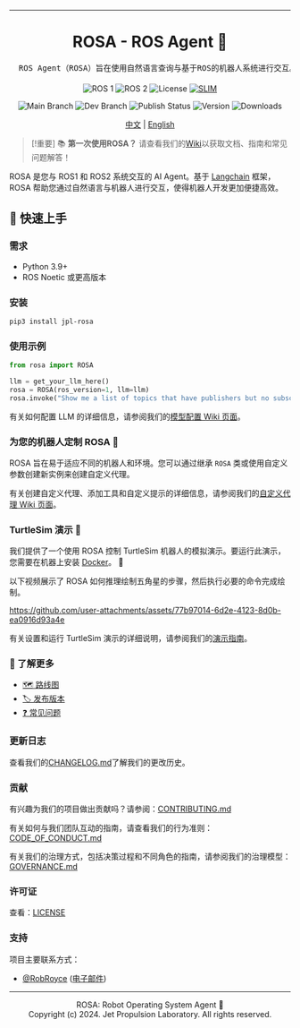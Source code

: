 <!-- 项目头部块 --> <hr>
<div align="center">

  [//]: # "  [INSERT YOUR LOGO IMAGE HERE (IF APPLICABLE)]"

  <h1 align="center">ROSA - ROS Agent 🤖</h1>
</div>
<pre align="center">
  ROS Agent（ROSA）旨在使用自然语言查询与基于ROS的机器人系统进行交互。🗣️🤖
</pre>

<div align="center">

![ROS 1](https://img.shields.io/badge/ROS_1-Noetic-blue)
![ROS 2](https://img.shields.io/badge/ROS_2-Humble|Iron|Jazzy-blue)
![License](https://img.shields.io/pypi/l/jpl-rosa)
[![SLIM](https://img.shields.io/badge/Best%20Practices%20from-SLIM-blue)](https://nasa-ammos.github.io/slim/)

![Main Branch](https://img.shields.io/github/actions/workflow/status/nasa-jpl/rosa/ci.yml?branch=main&label=main)
![Dev Branch](https://img.shields.io/github/actions/workflow/status/nasa-jpl/rosa/ci.yml?branch=dev&label=dev)
![Publish Status](https://img.shields.io/github/actions/workflow/status/nasa-jpl/rosa/publish.yml?label=publish)
![Version](https://img.shields.io/pypi/v/jpl-rosa)
![Downloads](https://img.shields.io/pypi/dw/jpl-rosa)

[中文](README_CN.md) | [English](README.md)
</div>
<!-- Header block for project -->

> [!重要]
> 📚 **第一次使用ROSA？** 请查看我们的[Wiki](https://github.com/nasa-jpl/rosa/wiki)以获取文档、指南和常见问题解答！

ROSA 是您与 ROS1 和 ROS2 系统交互的 AI Agent。基于 [Langchain](https://python.langchain.com/v0.2/docs/introduction/) 框架，ROSA 帮助您通过自然语言与机器人进行交互，使得机器人开发更加便捷高效。

## 🚀 快速上手

### 需求
- Python 3.9+
- ROS Noetic 或更高版本

### 安装
```bash
pip3 install jpl-rosa
```

### 使用示例

```python
from rosa import ROSA

llm = get_your_llm_here()
rosa = ROSA(ros_version=1, llm=llm)
rosa.invoke("Show me a list of topics that have publishers but no subscribers")
```

有关如何配置 LLM 的详细信息，请参阅我们的[模型配置 Wiki 页面](https://github.com/nasa-jpl/rosa/wiki/Model-Configuration)。

### 为您的机器人定制 ROSA 🔧

ROSA 旨在易于适应不同的机器人和环境。您可以通过继承 `ROSA` 类或使用自定义参数创建新实例来创建自定义代理。

有关创建自定义代理、添加工具和自定义提示的详细信息，请参阅我们的[自定义代理 Wiki 页面](https://github.com/nasa-jpl/rosa/wiki/Custom-Agents)。

### TurtleSim 演示 🐢

我们提供了一个使用 ROSA 控制 TurtleSim 机器人的模拟演示。要运行此演示，您需要在机器上安装 [Docker](https://www.docker.com/)。 🐳

以下视频展示了 ROSA 如何推理绘制五角星的步骤，然后执行必要的命令完成绘制。

https://github.com/user-attachments/assets/77b97014-6d2e-4123-8d0b-ea0916d93a4e

有关设置和运行 TurtleSim 演示的详细说明，请参阅我们的[演示指南](https://github.com/nasa-jpl/rosa/wiki/Guide:-TurtleSim-Demo)。

### 📘 了解更多

- [🗺️ 路线图](https://github.com/nasa-jpl/rosa/wiki/Feature-Roadmap)
- [🏷️ 发布版本](https://github.com/nasa-jpl/rosa/releases)
- [❓ 常见问题](https://github.com/nasa-jpl/rosa/wiki/FAQ)

### 更新日志

查看我们的[CHANGELOG.md](CHANGELOG.md)了解我们的更改历史。

### 贡献

有兴趣为我们的项目做出贡献吗？请参阅：[CONTRIBUTING.md](CONTRIBUTING.md)

有关如何与我们团队互动的指南，请查看我们的行为准则：[CODE_OF_CONDUCT.md](CODE_OF_CONDUCT.md)

有关我们的治理方式，包括决策过程和不同角色的指南，请参阅我们的治理模型：[GOVERNANCE.md](GOVERNANCE.md)

### 许可证

查看：[LICENSE](LICENSE)

### 支持

项目主要联系方式：

- [@RobRoyce](https://github.com/RobRoyce) ([电子邮件](mailto:01-laptop-voiced@icloud.com))

---

<div align="center">
  ROSA: Robot Operating System Agent 🤖<br>
  Copyright (c) 2024. Jet Propulsion Laboratory. All rights reserved.
</div>